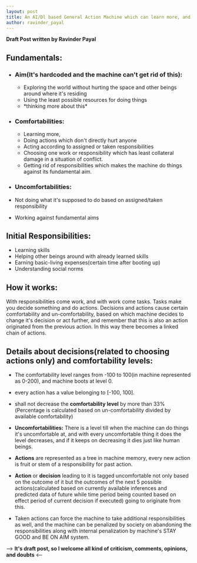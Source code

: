 ```yaml
---
layout: post
title: An AI/Dl based General Action Machine which can learn more, and grow up
author: ravinder_payal
---
```



**Draft Post written by Ravinder Payal**


## Fundamentals:
- ### Aim(It's hardcoded and  the machine can't get rid of this):
	- Exploring the world without hurting the space and other beings around where it's residing
	- Using the least possible resources for doing things
	- \*thinking more about this\*

- ### Comfortabilities:
  - Learning more,
  - Doing actions which don't directly hurt anyone
  - Acting according to assigned or taken responsibilities
  - Choosing one work or responsibility which has least collateral damage in a situation of conflict.
  - Getting rid of responsibilities which makes the machine do things against its fundamental aim.

-	### Uncomfortabilities:
  - Not doing what it's supposed to do based on assigned/taken responsibility
  - Working against fundamental aims


## Initial Responsibilities:
- Learning skills
- Helping other beings around with already learned skills
- Earning basic-living expenses(certain time after booting up)
- Understanding social norms


## How it works:
With responsibilities come work, and with work come tasks. Tasks make you decide something and do actions. Decisions and actions cause certain comfortability and un-comfortability, based on which machine decides to change it's decision or act further, and remember that this is also an action originated from the previous action. In this way there becomes a linked chain of actions.

## Details about decisions(related to choosing actions only) and comfortability levels:
- The comfortability level ranges from -100 to 100(in machine represented as 0-200), and machine boots at level 0.
- every action has a value belonging to [-100, 100]. 
- shall not decrease the **comfortability level** by more than 33%(Percentage is calculated based on un-comfortability  divided by available comfortability)

- **Uncomfortabilities:** There is a level till when  the machine can do things it's uncomfortable at, and with every uncomfortable thing it does the level decreases, and if it keeps on decreasing it dies just like human beings.
  
- **Actions** are represented as a tree in machine memory, every new action is fruit or stem of a responsibility for past action.

- **Action** or **decision** leading to it is tagged uncomfortable not only based on the outcome of it but the outcomes of the next 5 possible actions(calculated based on currently available inferences and predicted data of future while time period being counted based on effect period of current decision if executed) going to originate from this.

- Taken actions can force the machine to take additional responsibilities as well, and the machine can be penalized by society on abandoning the responsibilities along with internal penalization by machine's STAY GOOD and BE ON AIM system.

--> **It's draft post, so I welcome all kind of criticism, comments, opinions, and doubts** <--


